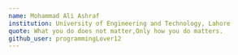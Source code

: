 ```yaml
---
name: Mohammad Ali Ashraf
institution: University of Engineering and Technology, Lahore
quote: What you do does not matter,Only how you do matters.
github_user: programmingLover12
---
```

